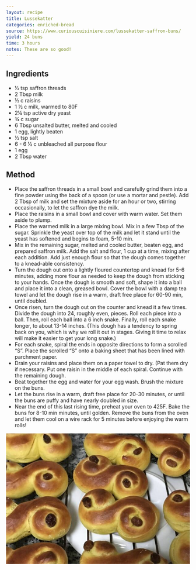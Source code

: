 ```yaml
---
layout: recipe
title: Lussekatter
categories: enriched-bread
source: https://www.curiouscuisiniere.com/lussekatter-saffron-buns/
yield: 24 buns
time: 3 hours
notes: These are so good!
---
```


## Ingredients
- ½ tsp saffron threads
- 2 Tbsp milk
- ½ c raisins
- 1 ½ c milk, warmed to 80F
- 2¼ tsp active dry yeast
- ¾ c sugar
- 6 Tbsp unsalted butter, melted and cooled
- 1 egg, lightly beaten
- ½ tsp salt
- 6 - 6 ½ c unbleached all purpose flour
- 1 egg
- 2 Tbsp water

## Method
- Place the saffron threads in a small bowl and carefully grind them into a fine powder using the back of a spoon (or use a mortar and pestle). Add 2 Tbsp of milk and set the mixture aside for an hour or two, stirring occasionally, to let the saffron dye the milk.
- Place the raisins in a small bowl and cover with warm water. Set them aside to plump.
- Place the warmed milk in a large mixing bowl. Mix in a few Tbsp of the sugar. Sprinkle the yeast over top of the milk and let it stand until the yeast has softened and begins to foam, 5-10 min.
- Mix in the remaining sugar, melted and cooled butter, beaten egg, and prepared saffron milk. Add the salt and flour, 1 cup at a time, mixing after each addition. Add just enough flour so that the dough comes together to a knead-able consistency.
- Turn the dough out onto a lightly floured countertop and knead for 5-6 minutes, adding more flour as needed to keep the dough from sticking to your hands. Once the dough is smooth and soft, shape it into a ball and place it into a clean, greased bowl. Cover the bowl with a damp tea towel and let the dough rise in a warm, draft free place for 60-90 min, until doubled.
- Once risen, turn the dough out on the counter and knead it a few times. Divide the dough into 24, roughly even, pieces. Roll each piece into a ball. Then, roll each ball into a 6 inch snake. Finally, roll each snake longer, to about 13-14 inches. (This dough has a tendency to spring back on you, which is why we roll it out in stages. Giving it time to relax will make it easier to get your long snake.)
- For each snake, spiral the ends in opposite directions to form a scrolled “S”. Place the scrolled “S” onto a baking sheet that has been lined with parchment paper.
- Drain your raisins and place them on a paper towel to dry. (Pat them dry if necessary. Put one raisin in the middle of each spiral. Continue with the remaining dough.
- Beat together the egg and water for your egg wash. Brush the mixture on the buns.
- Let the buns rise in a warm, draft free place for 20-30 minutes, or until the buns are puffy and have nearly doubled in size.
- Near the end of this last rising time, preheat your oven to 425F. Bake the buns for 8-10 min minutes, until golden. Remove the buns from the oven and let them cool on a wire rack for 5 minutes before enjoying the warm rolls!

![recipe-photo](/images/lussekatter.jpg)
